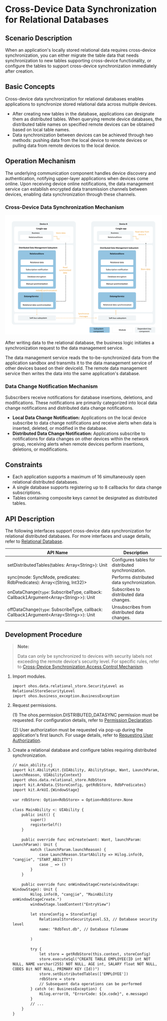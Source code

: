 # Cross-Device Data Synchronization for Relational Databases

## Scenario Description

When an application's locally stored relational data requires cross-device synchronization, you can either migrate the table data that needs synchronization to new tables supporting cross-device functionality, or configure the tables to support cross-device synchronization immediately after creation.

## Basic Concepts

Cross-device data synchronization for relational databases enables applications to synchronize stored relational data across multiple devices.

- After creating new tables in the database, applications can designate them as distributed tables. When querying remote device databases, the distributed table names on specified remote devices can be obtained based on local table names.
- Data synchronization between devices can be achieved through two methods: pushing data from the local device to remote devices or pulling data from remote devices to the local device.

## Operation Mechanism

The underlying communication component handles device discovery and authentication, notifying upper-layer applications when devices come online. Upon receiving device online notifications, the data management service can establish encrypted data transmission channels between devices, enabling data synchronization through these channels.

### Cross-Device Data Synchronization Mechanism

![relationalStore_sync](figures/relational-store-sync.png)   <!-- ToBeReviewd -->

After writing data to the relational database, the business logic initiates a synchronization request to the data management service.

The data management service reads the to-be-synchronized data from the application sandbox and transmits it to the data management service of other devices based on their deviceId. The remote data management service then writes the data into the same application's database.

### Data Change Notification Mechanism

Subscribers receive notifications for database insertions, deletions, and modifications. These notifications are primarily categorized into local data change notifications and distributed data change notifications.

- **Local Data Change Notification:** Applications on the local device subscribe to data change notifications and receive alerts when data is inserted, deleted, or modified in the database.
- **Distributed Data Change Notification:** Applications subscribe to notifications for data changes on other devices within the network group, receiving alerts when remote devices perform insertions, deletions, or modifications.

## Constraints

- Each application supports a maximum of 16 simultaneously open relational distributed databases.
- A single database supports registering up to 8 callbacks for data change subscriptions.
- Tables containing composite keys cannot be designated as distributed tables.

## API Description

The following interfaces support cross-device data synchronization for relational distributed databases. For more interfaces and usage details, refer to [Relational Database](../../../reference/source_en/ArkData/cj-apis-relational_store.md).

| API Name | Description |
| -------- | -------- |
| setDistributedTables(tables: Array\<String>): Unit | Configures tables for distributed synchronization. |
| sync(mode: SyncMode, predicates: RdbPredicates): Array\<(String, Int32)> | Performs distributed data synchronization. |
| onDataChange(`type`: SubscribeType, callback: Callback1Argument\<Array\<String>>): Unit | Subscribes to distributed data changes. |
| offDataChange(`type`: SubscribeType, callback: Callback1Argument\<Array\<String>>): Unit | Unsubscribes from distributed data changes. |

## Development Procedure

> **Note:**
>
> Data can only be synchronized to devices with security labels not exceeding the remote device's security level. For specific rules, refer to [Cross-Device Synchronization Access Control Mechanism](cj-access-control-by-device-and-data-level.md#跨设备同步访问控制机制).

1. Import modules.

    <!-- compile -->

    ```cangjie
    import ohos.data.relational_store.SecurityLevel as RelationalStoreSecurityLevel
    import ohos.business_exception.BusinessException
    ```

2. Request permissions.

   (1) The ohos.permission.DISTRIBUTED_DATASYNC permission must be requested. For configuration details, refer to [Permission Declaration](../security/AccessToken/cj-declare-permissions.md).

   (2) User authorization must be requested via pop-up during the application's first launch. For usage details, refer to [Requesting User Authorization](../security/AccessToken/cj-request-user-authorization.md).

3. Create a relational database and configure tables requiring distributed synchronization.

    <!-- compile -->

    ```cangjie
    // main_ability.cj
    import kit.AbilityKit.{UIAbility, AbilityStage, Want, LaunchParam, LaunchReason, UIAbilityContext}
    import ohos.data.relational_store.RdbStore
    import kit.ArkData.{StoreConfig, getRdbStore, RdbPredicates}
    import kit.ArkUI.{WindowStage}

    var rdbStore: Option<RdbStore> = Option<RdbStore>.None

    class MainAbility <: UIAbility {
        public init() {
            super()
            registerSelf()
        }

        public override func onCreate(want: Want, launchParam: LaunchParam): Unit {
            match (launchParam.launchReason) {
                case LaunchReason.StartAbility => Hilog.info(0, "cangjie", "START_ABILITY")
                case _ => ()
            }
        }

        public override func onWindowStageCreate(windowStage: WindowStage): Unit {
            Hilog.info(0, "cangjie", "MainAbility onWindowStageCreate.")
            windowStage.loadContent("EntryView")

            let storeConfig = StoreConfig(
                RelationalStoreSecurityLevel.S3, // Database security level
                name: "RdbTest.db", // Database filename
                
            )

            try {
                let store = getRdbStore(this.context, storeConfig)
                store.executeSql("CREATE TABLE EMPLOYEE(ID int NOT NULL, NAME varchar(255) NOT NULL, AGE int, SALARY float NOT NULL, CODES Bit NOT NULL, PRIMARY KEY (Id))")
                store.setDistributedTables(['EMPLOYEE'])
                rdbStore = store
                // Subsequent data operations can be performed
            } catch (e: BusinessException) {
                Hilog.error(0, "ErrorCode: ${e.code}", e.message)
            }
            // ...
        }
    }
    ```